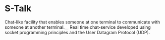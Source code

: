 # S-Talk
Chat-like facility that enables someone at one terminal to communicate with someone at another terminal.__ 
Real time chat-service developed using socket programming principles and the User Datagram Protocol (UDP).
